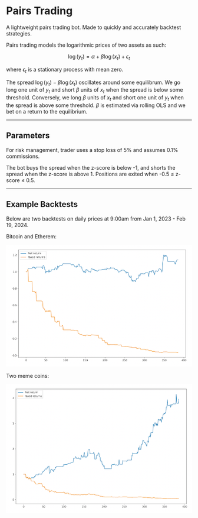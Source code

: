 # Pairs Trading

A lightweight pairs trading bot. Made to quickly and accurately backtest strategies. 

Pairs trading models the logarithmic prices of two assets as such:

$$\log(y_t) = \alpha + \beta \log(x_t) + \epsilon_t$$

where $\epsilon_t$ is a stationary process with mean zero. 

The spread $\log(y_t) - \beta \log(x_t)$ oscillates around some equilibrum. We go long one unit of $y_t$ and short $\beta$ units of $x_t$ when the spread is below some threshold. Conversely, we long $\beta$ units of $x_t$ and short one unit of $y_t$ when the spread is above some threshold. $\beta$ is estimated via rolling OLS and we bet on a return to the equilibrium. 

---

## Parameters

For risk management, trader uses a stop loss of 5% and assumes 0.1% commissions.

The bot buys the spread when the z-score is below -1, and shorts the spread when the z-score is above 1. Positions are exited when -0.5 $\leq$ z-score $\leq$ 0.5. 

---

## Example Backtests

Below are two backtests on daily prices at 9:00am from Jan 1, 2023 - Feb 19, 2024. 

Bitcoin and Etherem:

<img src="img/btc-eth.png" width="600">


Two meme coins:

<img src="img/meme-coins.png" width="600">
